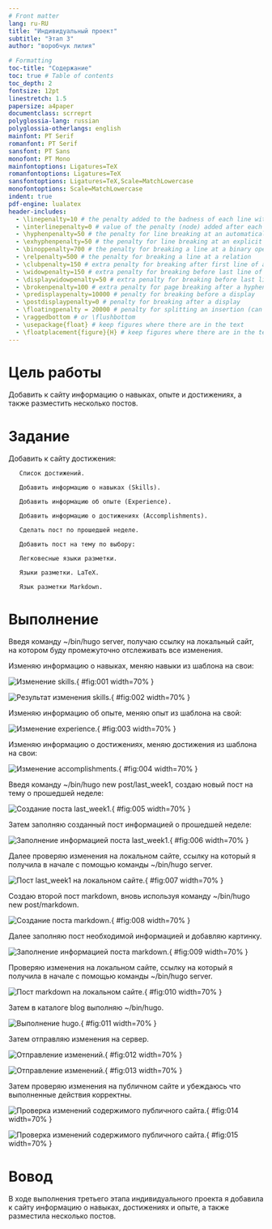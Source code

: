 ```yaml
---
# Front matter
lang: ru-RU
title: "Индивидуальный проект"
subtitle: "Этап 3"
author: "воробчук лилия"

# Formatting
toc-title: "Содержание"
toc: true # Table of contents
toc_depth: 2
fontsize: 12pt
linestretch: 1.5
papersize: a4paper
documentclass: scrreprt
polyglossia-lang: russian
polyglossia-otherlangs: english
mainfont: PT Serif
romanfont: PT Serif
sansfont: PT Sans
monofont: PT Mono
mainfontoptions: Ligatures=TeX
romanfontoptions: Ligatures=TeX
sansfontoptions: Ligatures=TeX,Scale=MatchLowercase
monofontoptions: Scale=MatchLowercase
indent: true
pdf-engine: lualatex
header-includes:
  - \linepenalty=10 # the penalty added to the badness of each line within a paragraph (no associated penalty node) Increasing the value makes tex try to have fewer lines in the paragraph.
  - \interlinepenalty=0 # value of the penalty (node) added after each line of a paragraph.
  - \hyphenpenalty=50 # the penalty for line breaking at an automatically inserted hyphen
  - \exhyphenpenalty=50 # the penalty for line breaking at an explicit hyphen
  - \binoppenalty=700 # the penalty for breaking a line at a binary operator
  - \relpenalty=500 # the penalty for breaking a line at a relation
  - \clubpenalty=150 # extra penalty for breaking after first line of a paragraph
  - \widowpenalty=150 # extra penalty for breaking before last line of a paragraph
  - \displaywidowpenalty=50 # extra penalty for breaking before last line before a display math
  - \brokenpenalty=100 # extra penalty for page breaking after a hyphenated line
  - \predisplaypenalty=10000 # penalty for breaking before a display
  - \postdisplaypenalty=0 # penalty for breaking after a display
  - \floatingpenalty = 20000 # penalty for splitting an insertion (can only be split footnote in standard LaTeX)
  - \raggedbottom # or \flushbottom
  - \usepackage{float} # keep figures where there are in the text
  - \floatplacement{figure}{H} # keep figures where there are in the text
---
```


# Цель работы

Добавить к сайту информацию о навыках, опыте и достижениях, а также разместить несколько постов.

# Задание

Добавить к сайту достижения:

       Список достижений.
       
       Добавить информацию о навыках (Skills).
       
       Добавить информацию об опыте (Experience).
       
       Добавить информацию о достижениях (Accomplishments).
       
       Сделать пост по прошедшей неделе.
       
       Добавить пост на тему по выбору:
       
       Легковесные языки разметки.
       
       Языки разметки. LaTeX.
       
       Язык разметки Markdown.

# Выполнение

Введя команду ~/bin/hugo server, получаю ссылку на локальный сайт, на котором буду промежуточно отслеживать все изменения. 

Изменяю информацию о навыках, меняю навыки из шаблона на свои:

![Изменение skills.](image/1.png){ #fig:001 width=70% }

![Результат изменения skills.](image/2.png){ #fig:002 width=70% }

Изменяю информацию об опыте, меняю опыт из шаблона на свой:

![Изменение experience.](image/3.png){ #fig:003 width=70% }

Изменяю информацию о достижениях, меняю достижения из шаблона на свои:

![Изменение accomplishments.](image/4.png){ #fig:004 width=70% }

Введя команду ~/bin/hugo new post/last_week1, создаю новый пост на тему о прошедшей неделе:

![Создание поста last_week1.](image/5.png){ #fig:005 width=70% }

Затем заполняю созданный пост информацией о прошедшей неделе:

![Заполнение информацией поста last_week1.](image/6.png){ #fig:006 width=70% }

Далее проверяю изменения на локальном сайте, ссылку на который я получила в начале с помощью команды ~/bin/hugo server.

![Пост last_week1 на локальном сайте.](image/7.png){ #fig:007 width=70% }

Создаю второй пост markdown, вновь используя команду ~/bin/hugo new post/markdown.

![Создание поста markdown.](image/8.png){ #fig:008 width=70% }

Далее заполняю пост необходимой информацией и добавляю картинку.

![Заполнение информацией поста markdown.](image/9.png){ #fig:009 width=70% }

Проверяю изменения на локальном сайте, ссылку на который я получила в начале с помощью команды ~/bin/hugo server.

![Пост markdown на локальном сайте.](image/10.png){ #fig:010 width=70% }

Затем в каталоге blog выполняю ~/bin/hugo. 

![Выполнение hugo.](image/11.png){ #fig:011 width=70% }

Затем отправляю изменения на сервер. 

![Отправление изменений.](image/12.png){ #fig:012 width=70% }

![Отправление изменений.](image/13.png){ #fig:013 width=70% }

Затем проверяю изменения на публичном сайте и убеждаюсь что выполненные действия корректны.

![Проверка изменений содержимого публичного сайта. ](image/14.png){ #fig:014 width=70% }

![ Проверка изменений содержимого публичного сайта.](image/15.png){ #fig:015 width=70% }

# Вовод

В ходе выполнения третьего этапа индивидуального проекта я добавила к сайту информацию о навыках, достижениях и опыте, а также разместила несколько постов.
